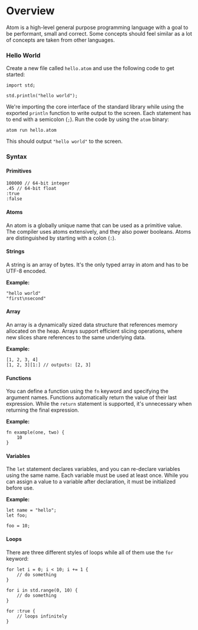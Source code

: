 # Overview

Atom is a high-level general purpose programming language with a goal to be performant, small and correct. Some concepts should feel similar as a lot of concepts are taken from other languages.

### Hello World

Create a new file called `hello.atom` and use the following code to get started:

```
import std;

std.println("hello world");
```

We're importing the core interface of the standard library while using the exported `println` function to write output to the screen. Each statement has to end with a semicolon (`;`). Run the code by using the `atom` binary:

```
atom run hello.atom
```

This should output `"hello world"` to the screen.

### Syntax

#### Primitives

```
100000 // 64-bit integer
.45 // 64-bit float
:true
:false
```

#### Atoms

An atom is a globally unique name that can be used as a primitive value. The compiler uses atoms extensively, and they also power booleans. Atoms are distinguished by starting with a colon (`:`).

#### Strings

A string is an array of bytes. It's the only typed array in atom and has to be UTF-8 encoded.

**Example:**

```
"hello world"
"first\nsecond"
```

#### Array

An array is a dynamically sized data structure that references memory allocated on the heap. Arrays support efficient slicing operations, where new slices share references to the same underlying data.

**Example:**

```
[1, 2, 3, 4]
[1, 2, 3][1:] // outputs: [2, 3]
```

#### Functions

You can define a function using the `fn` keyword and specifying the argument names. Functions automatically return the value of their last expression. While the `return` statement is supported, it's unnecessary when returning the final expression.

**Example:**

```
fn example(one, two) {
    10
}
```

#### Variables

The `let` statement declares variables, and you can re-declare variables using the same name. Each variable must be used at least once. While you can assign a value to a variable after declaration, it must be initialized before use.

**Example:**

```
let name = "hello";
let foo;

foo = 10;
```

#### Loops

There are three different styles of loops while all of them use the `for` keyword:

```
for let i = 0; i < 10; i += 1 {
    // do something
}

for i in std.range(0, 10) {
    // do something
}

for :true {
    // loops infinitely
}
```
